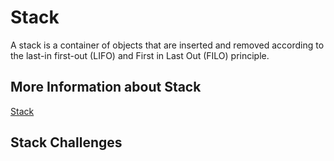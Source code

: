 # Stack
A stack is a container of objects that are inserted and removed according to the last-in first-out (LIFO) and First in Last Out (FILO) principle.

## More Information about Stack
[Stack](https://www.geeksforgeeks.org/implementation-stack-javascript/)

## Stack Challenges